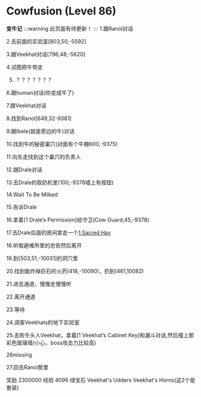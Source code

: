 # Cowfusion (Level 86)
**变牛记**
:::warning 
此页面有待更新！
:::
1.跟Ranol对话

2.去前面的实验室[803,50,-5592]

3.跟Veekhat对话[796,48,-5620]

4.试图把牛带走

5. ？？？？？？？

6.跟human对话(你变成牛了)

7.跟Veekhat对话

8.找到Ranol[649,32-9381]

9.跟Ibele(就是旁边的牛)对话

10.找到牛的秘密巢穴(对面有个牛棚600,-9375)

11.向东走找到这个巢穴的负责人

12.跟Drale对话

13.去Drale的取奶机里(100,-9378墙上有按钮)

14.Wait To Be Milked

15.告诉Drale

16.拿着[1 Drale’s Permission]给守卫(Cow Guard,45,-9378)

17.去Drale后面的房间拿走一个[1 Sacred Hay](按右边墙上按钮开门)

18.听取避难所里的忠告然后离开

19.到[503,51,-10031]的洞穴里

20.找到能炸掉巨石的火药(418,-10090)，扔到(461,10082)

21.进去通道，慢慢走慢慢听

22.离开通道

23.等待

24.调查Veekhats的地下实验室

25.击败牛头人Veekhat，拿着[1 Veekhat’s Cabinet Key]和漏斗对话,然后撞上那彩色玻璃墙(小心，boss攻击力比较高)

26missing

27.回去Ranol那里

奖励
2300000 经验
4096 绿宝石
Veekhat's Udders
Veekhat's Horns(这2个是套装)